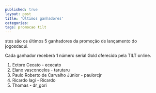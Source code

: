 ```yaml
---
published: true
layout: post
title: 'Últimos ganhadores'
categories: 
tags: promocao tilt
---
```

stes são os últimos 5 ganhadores da promoção de lançamento do jogosdaqui.

Cada ganhador receberá 1 número serial Gold oferecido pela TILT online.
<ol>
	<li>Ectore Cecato - ececato</li>
	<li>Elano vasconcelos - tarutaru</li>
	<li>Paulo Roberto de Carvalho Júnior - paulorcjr</li>
	<li>Ricardo Iagi - Ricardo</li>
	<li>Thomas - dr_gori</li>
</ol>